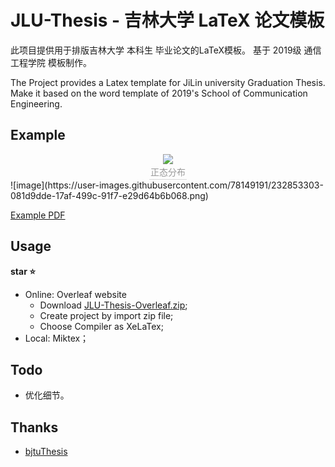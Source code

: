 # JLU-Thesis - 吉林大学 LaTeX 论文模板
此项目提供用于排版吉林大学 本科生 毕业论文的LaTeX模板。
基于 2019级 通信工程学院 模板制作。

The Project provides a Latex template for JiLin university Graduation Thesis.
Make it based on the word template of 2019's School of Communication Engineering.

## Example
<div style="text-align: center">
    <img src="image/paper-20/1668758349284.png"/> <br>
    <div style="color:orange; border-bottom: 1px solid #d9d9d9; display: inline-block; color: #999; padding: 2px;">正态分布</div>
</div>![image](https://user-images.githubusercontent.com/78149191/232853303-081d9dde-17af-499c-91f7-e29d64b6b068.png)


[Example PDF](https://github.com/Sakura-shem/JLUThesis/blob/master/main.pdf)

## Usage
**star ⭐**
- Online: Overleaf website
  - Download [JLU-Thesis-Overleaf.zip](./JLU-Thesis-Overleaf.zip);
  - Create project by import zip file;
  - Choose Compiler as XeLaTex;
- Local: Miktex；

## Todo
- 优化细节。

## Thanks
- [bjtuThesis](https://github.com/csarron/bsThesisWHU)
